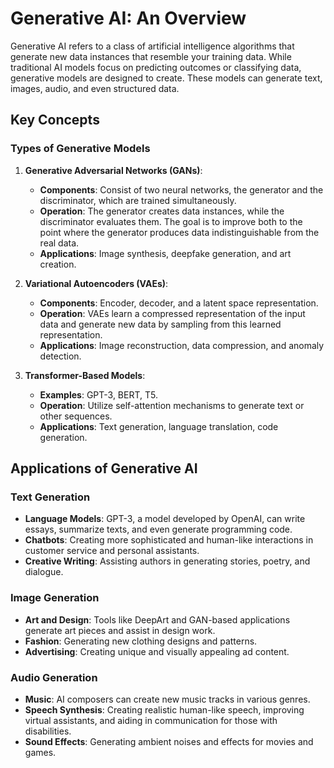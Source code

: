 # Generative AI: An Overview

Generative AI refers to a class of artificial intelligence algorithms that generate new data instances that resemble your training data. While traditional AI models focus on predicting outcomes or classifying data, generative models are designed to create. These models can generate text, images, audio, and even structured data.

## Key Concepts

### Types of Generative Models

1. **Generative Adversarial Networks (GANs)**:
    - **Components**: Consist of two neural networks, the generator and the discriminator, which are trained simultaneously.
    - **Operation**: The generator creates data instances, while the discriminator evaluates them. The goal is to improve both to the point where the generator produces data indistinguishable from the real data.
    - **Applications**: Image synthesis, deepfake generation, and art creation.

2. **Variational Autoencoders (VAEs)**:
    - **Components**: Encoder, decoder, and a latent space representation.
    - **Operation**: VAEs learn a compressed representation of the input data and generate new data by sampling from this learned representation.
    - **Applications**: Image reconstruction, data compression, and anomaly detection.

3. **Transformer-Based Models**:
    - **Examples**: GPT-3, BERT, T5.
    - **Operation**: Utilize self-attention mechanisms to generate text or other sequences.
    - **Applications**: Text generation, language translation, code generation.

## Applications of Generative AI

### Text Generation

- **Language Models**: GPT-3, a model developed by OpenAI, can write essays, summarize texts, and even generate programming code.
- **Chatbots**: Creating more sophisticated and human-like interactions in customer service and personal assistants.
- **Creative Writing**: Assisting authors in generating stories, poetry, and dialogue.

### Image Generation

- **Art and Design**: Tools like DeepArt and GAN-based applications generate art pieces and assist in design work.
- **Fashion**: Generating new clothing designs and patterns.
- **Advertising**: Creating unique and visually appealing ad content.

### Audio Generation

- **Music**: AI composers can create new music tracks in various genres.
- **Speech Synthesis**: Creating realistic human-like speech, improving virtual assistants, and aiding in communication for those with disabilities.
- **Sound Effects**: Generating ambient noises and effects for movies and games.
